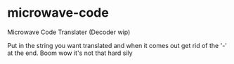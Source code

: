 # microwave-code
Microwave Code Translater (Decoder wip)

Put in the string you want translated and when it comes out get rid of the '-' at the end. Boom wow it's not that hard sily
